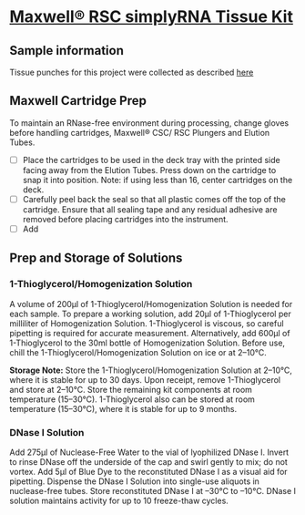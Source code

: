 # [Maxwell® RSC simplyRNA Tissue Kit](https://www.promega.com/~/media/files/resources/protocols/technical%20manuals/101/maxwell%20rsc%20simplyrna%20cells%20kit%20and%20maxwell%20rsc%20simplyrna%20tissue%20kit%20technical%20manual.pdf)

## Sample information
Tissue punches for this project were collected as described [here](https://github.com/raynamharris/BehavEphyRNAseq/data/sample_info/punches_060915.csv)

## Maxwell Cartridge Prep
To maintain an RNase-free environment during processing, change gloves before handling cartridges, Maxwell® CSC/ RSC Plungers and Elution Tubes. 

- [ ] Place the cartridges to be used in the deck tray with the printed side facing away from the Elution Tubes. Press down on the cartridge to snap it into position. Note: if using less than 16, center cartridges on the deck.
- [ ] Carefully peel back the seal so that all plastic comes off the top of the cartridge. Ensure that all sealing tape and any residual adhesive are removed before placing cartridges into the instrument.
- [ ] Add 

## Prep and Storage of Solutions

### 1-Thioglycerol/Homogenization Solution
A volume of 200μl of 1-Thioglycerol/Homogenization Solution is needed for each sample. To prepare a working solution, add 20μl of 1-Thioglycerol per milliliter of Homogenization Solution. 1-Thioglycerol is viscous, so careful pipetting is required for accurate measurement. Alternatively, add 600μl of 1-Thioglycerol to the 30ml bottle of Homogenization Solution. Before use, chill the 1-Thioglycerol/Homogenization Solution on ice or at 2–10°C. 

**Storage Note:** Store the 1-Thioglycerol/Homogenization Solution at 2–10°C, where it is stable for up to 30 days. Upon receipt, remove 1-Thioglycerol and store at 2–10°C. Store the remaining kit components at room temperature (15–30°C). 1-Thioglycerol also can be stored at room temperature (15–30°C), where it is stable for up to 9 months.

### DNase I Solution
Add 275μl of Nuclease-Free Water to the vial of lyophilized DNase I. Invert to rinse DNase off the underside of the cap and swirl gently to mix; do not vortex. Add 5μl of Blue Dye to the reconstituted DNase I as a visual aid for pipetting. Dispense the DNase I Solution into single-use aliquots in nuclease-free tubes. Store reconstituted DNase I at –30°C to –10°C. DNase I solution maintains activity for up to 10 freeze-thaw cycles.